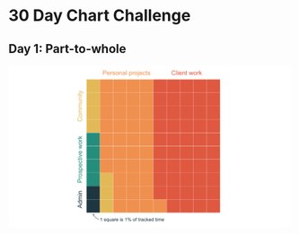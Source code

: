 
# 30 Day Chart Challenge

## Day 1: Part-to-whole

<img src="01-part-to-whole/part-to-whole.png" title="A waffle chart of squares with 10 rows and 10 columns showing the breakdown of tracked time worked in March 2021. The categories are: Admin 2% Prospective work 4% Community 7% Personal projects 38% Client work 49%. The chart has an annotation saying that 1 square represents 1% of tracked time. The colours in the chart are dark teal light teal yellow orange and red. The data is here https://github.com/sharlagelfand/30DayChartChallenge/blob/main/01-part-to-whole/march_time_tracking.csv" alt="A waffle chart of squares with 10 rows and 10 columns showing the breakdown of tracked time worked in March 2021. The categories are: Admin 2% Prospective work 4% Community 7% Personal projects 38% Client work 49%. The chart has an annotation saying that 1 square represents 1% of tracked time. The colours in the chart are dark teal light teal yellow orange and red. The data is here https://github.com/sharlagelfand/30DayChartChallenge/blob/main/01-part-to-whole/march_time_tracking.csv" width="3500" />
